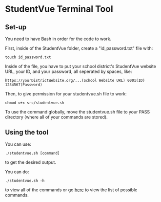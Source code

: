 # StudentVue Terminal Tool

## Set-up

You need to have Bash in order for the code to work.

First, inside of the StudentVue folder, create a "id_password.txt" file with:
```
touch id_password.txt
```

Inside of the file, you have to put your school district's StudentVue website URL, your ID, and your password, all seperated by spaces, like:
```
https://yourDistrictWebsite.org/...(School Website URL) 0001(ID) 1234567(Password)
```

Then, to give permission for your studentvue.sh file to work:
```
chmod u+x src/studentvue.sh
```

To use the command globally, move the studentvue.sh file to your PASS directory (where all of your commands are stored).

## Using the tool

You can use:
```
./studentvue.sh [command]
```
to get the desired output.

You can do:
``` 
./studentvue.sh -h
```
to view all of the commands or go [here](./Commands.md) to view the list of possible commands.